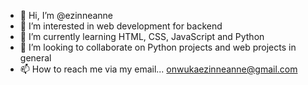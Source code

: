 - 👋 Hi, I’m @ezinneanne
- 👀 I’m interested in web development for backend
- 🌱 I’m currently learning HTML, CSS, JavaScript and Python
- 💞️ I’m looking to collaborate on Python projects and web projects in general
- 📫 How to reach me via my email... onwukaezinneanne@gmail.com

<!---
ezinneanne/ezinneanne is a ✨ special ✨ repository because its `README.md` (this file) appears on your GitHub profile.
You can click the Preview link to take a look at your changes.
--->
